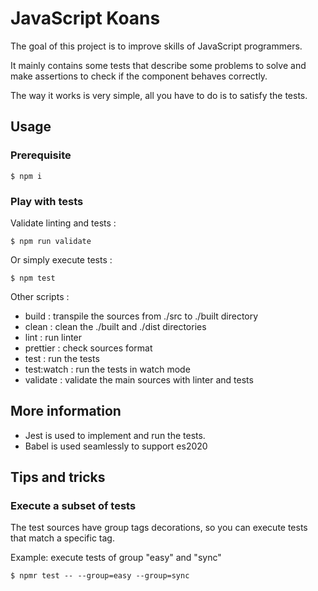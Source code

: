 # JavaScript Koans

The goal of this project is to improve skills of JavaScript programmers.

It mainly contains some tests that describe some problems to solve and make assertions to check if the component behaves correctly.

The way it works is very simple, all you have to do is to satisfy the tests.

## Usage

### Prerequisite

```shell
$ npm i
```

### Play with tests

Validate linting and tests :

```shell
$ npm run validate
```

Or simply execute tests :

```shell
$ npm test
```

Other scripts :

- build : transpile the sources from ./src to ./built directory
- clean : clean the ./built and ./dist directories
- lint : run linter
- prettier : check sources format
- test : run the tests
- test:watch : run the tests in watch mode
- validate : validate the main sources with linter and tests

## More information

- Jest is used to implement and run the tests.
- Babel is used seamlessly to support es2020

## Tips and tricks

### Execute a subset of tests

The test sources have group tags decorations, so you can execute tests that match a specific tag.

Example: execute tests of group "easy" and "sync"

```shell
$ npmr test -- --group=easy --group=sync
```
